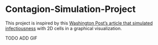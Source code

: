 # Contagion-Simulation-Project

This project is inspired by this <a href="https://www.washingtonpost.com/graphics/2020/world/corona-simulator/">Washington Post’s article that simulated infectiousness</a> with 2D cells in a graphical visualization. 

TODO
ADD GIF

